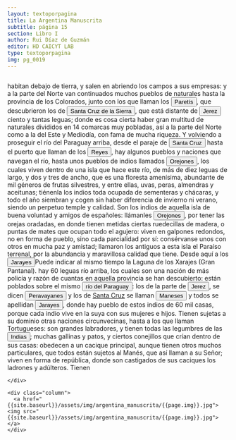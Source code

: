 ```yaml
---
layout: textoporpagina
title: La Argentina Manuscrita
subtitle: página 15
section: Libro I
author: Rui Díaz de Guzmán
editor: HD CAICYT LAB
type: textoporpagina
img: pg_0019
---
```


<div class="row">
    <div class="column">

habitan debajo de tierra, y salen en abriendo los campos a sus empresas: y a la parte del Norte van continuados muchos pueblos de naturales hasta la provincia de los Colorados, junto con los que llaman los <button class="balloon" data-balloon-pos="up" data-balloon-length="large" data-balloon="Tieffemberg indica que de la lectura de los manuscritos pueda leerse paperui, en Díaz de Guzmán, Ruy, Argentina. Historia del Descubrimiento y Conquista del Río de la Plata, Buenos Aires, Editorial de la Facultad de Filosofía y Letras, 2012, p. 87. Edición de Silvia Tieffemberg">Paretís</button>, que descubrieron los de <a href="https://recogito.pelagios.org/document/wzqxhk0h3vpikm/part/1/edit#5fb08e6b-d0c5-47f8-9bcd-681e066d6060" target="_blank"><button class="balloon" data-balloon-pos="up" data-balloon-length="large" data-balloon="Este asentamiento fue efectivamente fundado por un conquistador de Asunción, Nuflo de Chávez en 1561. La ciudad sufrió varios traslados en el curso de su historia hasta establecerse dónde se encuentra hoy en día. El primer sitio de la fundación fue en la serranía de Chiquitos, a orilla del río Sutó.">Santa Cruz de la Sierra</button></a>, que está distante de <a href="https://recogito.pelagios.org/document/wzqxhk0h3vpikm/part/1/edit#57961aaf-badc-4421-a43b-7a3475048c89" target="_blank"><button class="balloon" data-balloon-pos="up" data-balloon-length="large" data-balloon="Se refiere a Santiago de Jerez (1593) fundada en la confluencia de los ríos Miranda y Aquidauana.">Jerez</button></a> ciento y tantas leguas; donde es cosa cierta haber gran multitud de naturales divididos en 14 comarcas muy pobladas, así a la parte del Norte como a la del Este y Mediodía, con fama de mucha riqueza. Y volviendo a proseguir el río del Paraguay arriba, desde el paraje de <a href="https://recogito.pelagios.org/document/wzqxhk0h3vpikm/part/1/edit#65ce726c-c171-4095-864d-440b06578318" target="_blank"><button class="balloon" data-balloon-pos="up" data-balloon-length="large" data-balloon="Este asentamiento fue efectivamente fundado por un conquistador de Asunción, Nuflo de Chávez en 1561. La ciudad sufrió varios traslados en el curso de su historia hasta establecerse dónde se encuentra hoy en día. El primer sitio de la fundación fue en la serranía de Chiquitos, a orilla del río Sutó.">Santa Cruz</button></a> hasta el puerto que llaman de los <button class="balloon" data-balloon-pos="up" data-balloon-length="large" data-balloon="Este fue un puerto establecido Paraguay arriba en los límtes meridionales del Gran Pantanal, sobre la entrada del río Cuiabá.">Reyes</button>, hay algunos pueblos y naciones que navegan el río, hasta unos pueblos de indios llamados <button class="balloon" data-balloon-pos="up" data-balloon-length="large" data-balloon="Puede referirse a los Icaguates, una etnia del grupo Tukano que habitaba en la región del curso superior de Amazonas. Bibliografía: Taylor, Anne Christine, &quot;The Western Margins of Amazonia from the Early Sixteenth Century to the Early Nineteenth Century&quot;, en Salomon, Frank; Schwartz, Stuart B. (eds.), The Cambridge History of the Native Peoples of the Americas. Volume III. Part II, Cambridge, Cambridge University Press, 1999, p. 204.">Orejones</button>, los cuales viven dentro de una isla que hace este río, de más de diez leguas de largo, y dos y tres de ancho, que es una floresta amenísima, abundante de mil géneros de frutas silvestres, y entre ellas, uvas, peras, almendras y aceitunas; tiénenla los indios toda ocupada de sementeras y chácaras, y todo el año siembran y cogen sin haber diferencia de invierno ni verano, siendo un perpetuo temple y calidad. Son los indios de aquella isla de buena voluntad y amigos de españoles: llámanles <button class="balloon" data-balloon-pos="up" data-balloon-length="large" data-balloon="Puede referirse a los Icaguates, una etnia del grupo Tukano que habitaba en la región del curso superior de Amazonas. Bibliografía: Taylor, Anne Christine, &quot;The Western Margins of Amazonia from the Early Sixteenth Century to the Early Nineteenth Century&quot;, en Salomon, Frank; Schwartz, Stuart B. (eds.), The Cambridge History of the Native Peoples of the Americas. Volume III. Part II, Cambridge, Cambridge University Press, 1999, p. 204.">Orejones</button>, por tener las orejas oradadas, en donde tienen metidas ciertas ruedecillas de madera, o puntas de mates que ocupan todo el agujero: viven en galpones redondos, no en forma de pueblo, sino cada parcialidad por sí: consérvanse unos con otros en mucha paz y amistad; llamaron los antiguos a esta isla el Paraíso terrenal, por la abundancia y maravillosa calidad que tiene. Desde aquí a los <button class="balloon" data-balloon-pos="up" data-balloon-length="large" data-balloon="Los guató (una sociedad nativa que habitaba el Gran Pantanal) eran habitualmente referidos en las fuentes coloniales como Xarajes.">Jarayes</button><note target="recogito-706d4e8a-ec30-4a78-8c5b-14d041e967d5" resp="mjgandini">Puede indicar al mismo tiempo la Laguna de los Xarajes (Gran Pantanal).</note> hay 60 leguas río arriba, los cuales son una nación de más policía y razón de cuantas en aquella provincia se han descubierto: están poblados sobre el mismo <button class="balloon" data-balloon-pos="up" data-balloon-length="large" data-balloon="Río Paraguay.">río del Paraguay</button>: los de la parte de <a href="https://recogito.pelagios.org/document/wzqxhk0h3vpikm/part/1/edit#59a294e2-9920-4646-b9b1-e21ae5b029d5" target="_blank"><button class="balloon" data-balloon-pos="up" data-balloon-length="large" data-balloon="Se refiere a Santiago de Jerez (1593) fundada en la confluencia de los ríos Miranda y Aquidauana.">Jerez</button></a>, se dicen <button class="balloon" data-balloon-pos="up" data-balloon-length="large" data-balloon="Tal y como los presenta Ruy Díaz, podría muy bien tratarse de una parcialidad de los Xarajes-Guató. Tieffenber anota &quot;Perabayanes&quot;, en Díaz de Guzmán, Ruy, Argentina. Historia del Descubrimiento y Conquista del Río de la Plata, Buenos Aires, Editorial de la Facultad de Filosofía y Letras, 2012, p. 88. Edición de Silvia Tieffemberg.">Peravayanes</button> y los de <a href="https://recogito.pelagios.org/document/wzqxhk0h3vpikm/part/1/edit#afdd329f-6fc8-4950-a4c3-3927d6da2a66" target="_blank">Santa Cruz</a> se llaman <button class="balloon" data-balloon-pos="up" data-balloon-length="large" data-balloon="Tal y como los presenta Ruy Díaz, podría muy bien tratarse de una parcialidad de los Xarajes-Guató.">Maneses</button> y todos se apellidan <button class="balloon" data-balloon-pos="up" data-balloon-length="large" data-balloon="Los guató (una sociedad nativa que habiataba el Gran Pantanal) eran habitualmente referidos en las fuentes coloniales como Xarajes.">Jarayes</button>, donde hay pueblo de estos indios de 60 mil casas, porque cada indio vive en la suya con sus mujeres e hijos. Tienen sujetas a su dominio otras naciones circunvecinas, hasta a los que llaman Tortugueses: son grandes labradores, y tienen todas las legumbres de las <button class="balloon" data-balloon-pos="up" data-balloon-length="large" data-balloon="Las Indias Occidentales, una forma muy extendida de denominar a América en todo el período colonial.">Indias</button>; muchas gallinas y patos, y ciertos conejillos que crían dentro de sus casas: obedecen a un cacique principal, aunque tienen otros muchos particulares, que todos están sujetos al Manés, que así llaman a su Señor; viven en forma de república, donde son castigados de sus caciques los ladrones y adúlteros. Tienen

    </div>

    <div class="column">
      <a href="{{site.baseurl}}/assets/img/argentina_manuscrita/{{page.img}}.jpg"><img src="{{site.baseurl}}/assets/img/argentina_manuscrita/{{page.img}}.jpg"></a>
    </div>
</div>